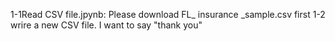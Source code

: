 1-1Read CSV file.jpynb: Please download FL_ insurance _sample.csv first
1-2 wrire a new CSV file.
I want to say "thank you"
